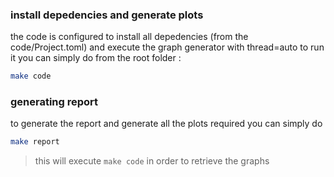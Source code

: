 ### install depedencies and generate plots
the code is configured to install all depedencies (from the code/Project.toml)
and execute the graph generator with thread=auto
to run it you can simply do from the root folder : 

```bash
make code
```

### generating report
to generate the report and generate all the plots required you can simply do
```bash
make report
```
> this will execute `make code` in order to retrieve the graphs
